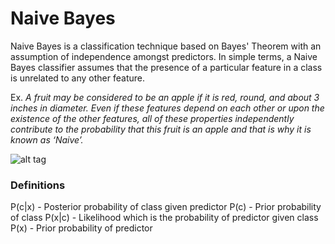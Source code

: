 # Naive Bayes

Naive Bayes is a classification technique based on Bayes' Theorem with an assumption of independence amongst predictors. In simple terms,
a Naive Bayes classifier assumes that the presence of a particular feature in a class is unrelated to any other feature.

Ex. *A fruit may be considered to be an apple if it is red, round, and about 3 inches in diameter. Even if these features depend on each other or upon the existence of the other features, all of these properties independently contribute to the probability that this fruit is an apple and that is why it is known as ‘Naive’.*

![alt tag](http://www.saedsayad.com/images/Bayes_rule.png)

### Definitions

P(c|x) - Posterior probability of class given predictor
P(c) - Prior probability of class
P(x|c) - Likelihood which is the probability of predictor given class
P(x) - Prior probability of predictor

